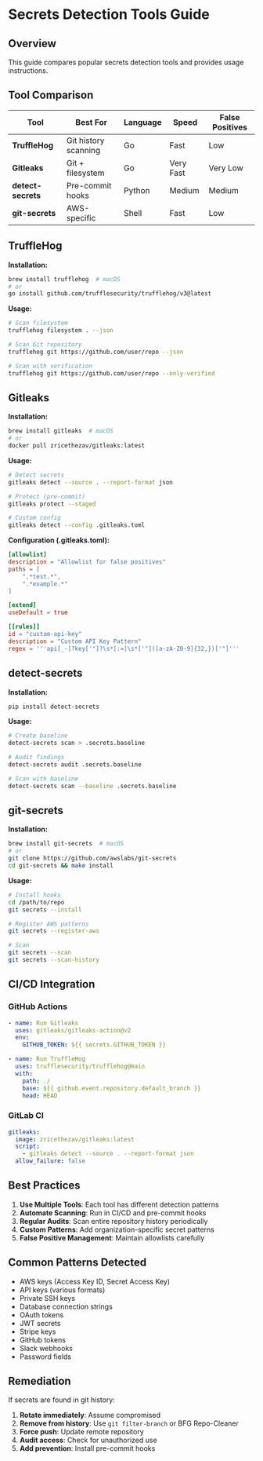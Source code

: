 # Secrets Detection Tools Guide

## Overview

This guide compares popular secrets detection tools and provides usage instructions.

## Tool Comparison

| Tool | Best For | Language | Speed | False Positives |
|------|----------|----------|-------|-----------------|
| **TruffleHog** | Git history scanning | Go | Fast | Low |
| **Gitleaks** | Git + filesystem | Go | Very Fast | Very Low |
| **detect-secrets** | Pre-commit hooks | Python | Medium | Medium |
| **git-secrets** | AWS-specific | Shell | Fast | Low |

## TruffleHog

**Installation:**
```bash
brew install trufflehog  # macOS
# or
go install github.com/trufflesecurity/trufflehog/v3@latest
```

**Usage:**
```bash
# Scan filesystem
trufflehog filesystem . --json

# Scan Git repository
trufflehog git https://github.com/user/repo --json

# Scan with verification
trufflehog git https://github.com/user/repo --only-verified
```

## Gitleaks

**Installation:**
```bash
brew install gitleaks  # macOS
# or
docker pull zricethezav/gitleaks:latest
```

**Usage:**
```bash
# Detect secrets
gitleaks detect --source . --report-format json

# Protect (pre-commit)
gitleaks protect --staged

# Custom config
gitleaks detect --config .gitleaks.toml
```

**Configuration (.gitleaks.toml):**
```toml
[allowlist]
description = "Allowlist for false positives"
paths = [
    ".*test.*",
    ".*example.*"
]

[extend]
useDefault = true

[[rules]]
id = "custom-api-key"
description = "Custom API Key Pattern"
regex = '''api[_-]?key['"]?\s*[:=]\s*['"]([a-zA-Z0-9]{32,})['"]'''
```

## detect-secrets

**Installation:**
```bash
pip install detect-secrets
```

**Usage:**
```bash
# Create baseline
detect-secrets scan > .secrets.baseline

# Audit findings
detect-secrets audit .secrets.baseline

# Scan with baseline
detect-secrets scan --baseline .secrets.baseline
```

## git-secrets

**Installation:**
```bash
brew install git-secrets  # macOS
# or
git clone https://github.com/awslabs/git-secrets
cd git-secrets && make install
```

**Usage:**
```bash
# Install hooks
cd /path/to/repo
git secrets --install

# Register AWS patterns
git secrets --register-aws

# Scan
git secrets --scan
git secrets --scan-history
```

## CI/CD Integration

### GitHub Actions
```yaml
- name: Run Gitleaks
  uses: gitleaks/gitleaks-action@v2
  env:
    GITHUB_TOKEN: ${{ secrets.GITHUB_TOKEN }}

- name: Run TruffleHog
  uses: trufflesecurity/trufflehog@main
  with:
    path: ./
    base: ${{ github.event.repository.default_branch }}
    head: HEAD
```

### GitLab CI
```yaml
gitleaks:
  image: zricethezav/gitleaks:latest
  script:
    - gitleaks detect --source . --report-format json
  allow_failure: false
```

## Best Practices

1. **Use Multiple Tools**: Each tool has different detection patterns
2. **Automate Scanning**: Run in CI/CD and pre-commit hooks
3. **Regular Audits**: Scan entire repository history periodically
4. **Custom Patterns**: Add organization-specific secret patterns
5. **False Positive Management**: Maintain allowlists carefully

## Common Patterns Detected

- AWS keys (Access Key ID, Secret Access Key)
- API keys (various formats)
- Private SSH keys
- Database connection strings
- OAuth tokens
- JWT secrets
- Stripe keys
- GitHub tokens
- Slack webhooks
- Password fields

## Remediation

If secrets are found in git history:

1. **Rotate immediately**: Assume compromised
2. **Remove from history**: Use `git filter-branch` or BFG Repo-Cleaner
3. **Force push**: Update remote repository
4. **Audit access**: Check for unauthorized use
5. **Add prevention**: Install pre-commit hooks
